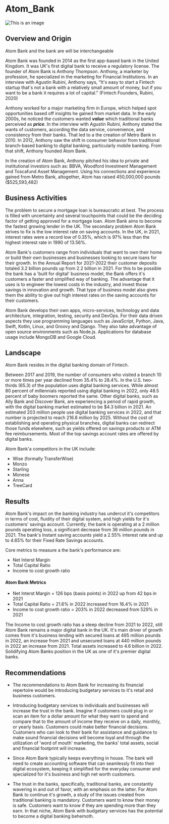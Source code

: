 # Atom_Bank

![This is an image](https://s3-eu-west-1.amazonaws.com/tpd/logos/5791ee7a0000ff0005929cc1/0x0.png)
## Overview and Origin
Atom Bank and the bank are will be interchangeable

Atom Bank was founded in 2014 as the first app-based bank in the United Kingdom. It was UK's first digital bank to receive a regulatory license. The founder of Atom Bank is Anthony Thompson. Anthony, a marketer by profession, he specialized in the marketing for Financial Institutions. In an interview with Agustin Rubini, Anthony says, "It's easy to start a Fintech startup that's not a bank with a relatively small amount of money, but if you want to be a bank it requires a lot of capital." (Fintech Founders, Rubini, 2020)

 Anthony worked for a major marketing firm in Europe, which helped spot opportunities based off insights he gained from market data. In the early 2000s, he noticed the customers wanted ***value*** which traditional banks perceived as ***price***. In the interview with Agustin Rubini, Anthony stated the wants of customers, according the data service, convenience, and consistency from their banks. That led to a the creation of Metro Bank in 2010. In 2012, Anthony saw the shift in consumer behavior from traditional branch-based banking to digital banking, particularly mobile banking. From that shift, Anthony founded Atom Bank.

In the creation of Atom Bank, Anthony pitched his idea to private and institutional investors such as: BBVA, Woodford Investment Management and Toscafund Asset Management. Using his connections and experience gained from Metro Bank, altogether, Atom has raised 450,000,000 pounds ($525,593,482)

## Business Activities

The problem to secure a mortgage loan is bureaucratic at best. The process is filled with uncertainty and several touchpoints that could be the deciding factor of getting approved for a mortgage loan. Atom Bank aims to become the fastest growing lender in the UK. 
The secondary problem Atom Bank strives to fix is the low interest rate on saving accounts. In the UK, in 2021, interest rates were a record low of 0.35%, which is 97% less than the highest interest rate in 1990 of 13.56%.

Atom Bank's customers range from individuals that want to own their home or build their own businesses and businesses looking to secure loans for their growth. In the Annual Report for 2021-2022 their customer deposits totaled 3.2 billion pounds up from 2.2 billion in 2021. 
For this to be possible the bank has a 'built for digital' business model, the Bank offers it's customers a faster and simplified way of banking. The advantage that it uses is to engineer the lowest costs in the industry, and invest those savings in innovation and growth. That type of business model also gives them the ability to give out high interest rates on the saving accounts for their customers. 

Atom Bank develops their own apps, micro-services, technology and data architecture, integration, testing, security and DevOps. For their data driven aspects they use programming languages such as JavaScript, Python, Java, Swift, Kotlin, Linux, and Groovy and Django. They also take advantage of open source environments such as Node.js. 
Applications for database usage include MongoDB and Google Cloud. 

## Landscape

Atom Bank resides in the digital banking domain of Fintech. 

Between 2017 and 2019, the number of consumers who visited a branch 10 or more times per year declined from 35.4% to 28.4%. In the U.S. two-thirds (65.3) of the population uses digital banking services. While almost 80 percent of millennials reported using digital banking in 2022, only 48.5 percent of baby boomers reported the same.
Other digital banks, such as Ally Bank and Discover Bank, are experiencing a period of rapid growth, with the digital banking market estimated to be $4.3 billion in 2021. An estimated 203 million people use digital banking services in 2022, and that number is projected to reach 216.8 million by 2025. Without the cost of establishing and operating physical branches, digital banks can redirect those funds elsewhere, such as yields offered on savings products or ATM fee reimbursements. Most of the top savings account rates are offered by digital banks.

Atom Bank'a competitors in the UK include:
* Wise (formally TransferWise)
* Monzo
* Starling
* Monese
* Anna
* TreeCard

## Results

Atom Bank's impact on the banking industry has undercut it's competitors in terms of cost, fluidity of their digital system, and high yields for it's customers' savings account. Currently, the bank is operating at a 2 million pounds operating loss, a significant decrease from 36 million pounds in 2021. The bank's Instant saving accounts yield a 2.55% interest rate and up to 4.65% for their Fixed Rate Savings accounts.

Core metrics to measure a the bank's performance are:
* Net Interst Margin
* Total Capital Ratio
* Income to cost growth ratio
#### Atom Bank Metrics
* Net Interst Margin = 126 bps (basis points) in 2022 up from 42 bps in 2021
* Total Capital Ratio  = 21.6% in 2022 increased from 16.4% in 2021
* Income to cost growth ratio = 203% in 2022 decreased from 529% in 2021

The Income to cost growth ratio has a steep decline from 2021 to 2022, still Atom Bank remains a major digital bank in the UK. It's main driver of growth comes from it's business lending with secured loans at 495 million pounds in 2022, an increase from 2021 and unsecured loans at 440 million pounds in 2022 an increase from 2021. Total assets increased to 4.6 billion in 2022. Solidifying Atom Banks position in the UK as one of it's premier digital banks. 

## Recommendations

* The recommendations to Atom Bank for increasing its financial repertoire would be introducing budgetary services to it's retail and business customers. 
* Introducing budgetary services to individuals and businesses will increase the trust in the bank. Imagine if customers could plug in or scan an item for a dollar amount for what they want to spend and compare that to the amount of income they receive on a daily, monthly, or yearly basis. Customers could make better financial decisions. Customers who can look to their bank for assistance and guidance to make sound financial decisions will become loyal and through the utilization of 'word of mouth' marketing, the banks' total assets, social and financial footprint will increase. 

* Since Atom Bank typically keeps everything in house. The bank will need to create accounting software that can seamlessly fit into their digital ecosystem, keeping it simplified for the everyday consumer and specialized for it's business and high net worth customers.
* The trust in the banks, specifically, traditional banks, are constantly wavering in and out of favor, with an emphasis on the latter. For Atom Bank to continue it's growth, a study of the issues created from traditional banking is mandatory. Customers want to know their money is safe. Customers want to know if they are spending more than they earn. In that niche, Atom Bank with budgetary services has the potential to become a digital banking behemoth. 


